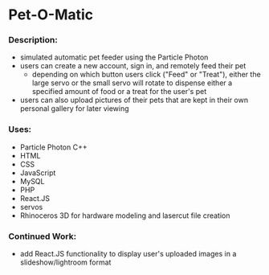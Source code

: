 # Pet-O-Matic

### Description:
* simulated automatic pet feeder using the Particle Photon
* users can create a new account, sign in, and remotely feed their pet
  * depending on which button users click ("Feed" or "Treat"), either the large servo or the small servo will rotate to dispense either a specified amount of food or a treat for the user's pet
* users can also upload pictures of their pets that are kept in their own personal gallery for later viewing

### Uses:

* Particle Photon C++
* HTML
* CSS
* JavaScript
* MySQL
* PHP
* React.JS
* servos
* Rhinoceros 3D for hardware modeling and lasercut file creation

### Continued Work:
* add React.JS functionality to display user's uploaded images in a slideshow/lightroom format
